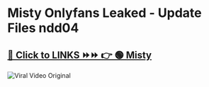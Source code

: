 
 # Misty Onlyfans Leaked - Update Files ndd04

## <h2><a href="https://clipsfans.com/Misty&ref=git">🔗 Click to LINKS ⏩⏩ 👉 🟢 Misty </a></h2>

<a href="https://clipsfans.com/Misty&ref=git" rel="nofollow" data-target="animated-image.originalLink"><img src="https://i.ibb.co.com/xMMVF88/686577567.gif" alt="Viral Video Original" style="max-width: 100%; display: inline-block;" data-target="animated-image.originalImage"></a>

